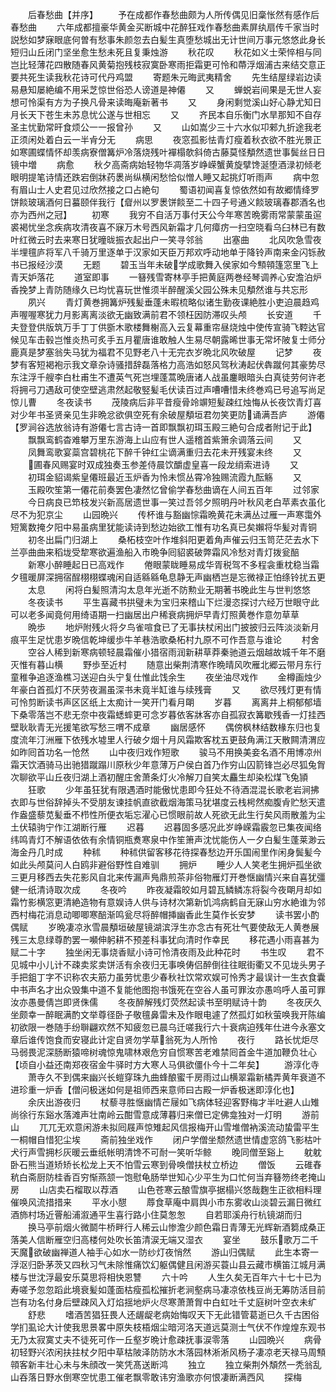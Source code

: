 <!-- { "loadSidebar": true } -->
　　后春愁曲【并序】
　　予在成都作春愁曲颇为人所传偶见旧稾怅然有感作后春愁曲
　　六年成都擅豪华黄金买断城中花醉狂戏作春愁曲素屏纨扇传千家当时説愁如梦寐眼底何曽有愁事朱颜忽去白髪生真堕愁城出无计世间万事元悠悠此身长短归山丘闭门坚坐愈生愁未死且复秉烛游
　　秋花叹
　　秋花如义士荣悴相与同岂比轻薄花四散随春风黄菊抱残枝寂寞卧寒雨拒霜更可怜和蔕浮烟浦古来结交意正要共死生读我秋花诗可代丹鸡盟
　　寄题朱元晦武夷精舍
　　先生结屋绿岩边读易悬知屡絶编不用采芝惊世俗恐人谤道是神僊
　　又
　　蝉蜕岩间果是无世人妄想可怜渠有方为子换凡骨来读晦庵新著书
　　又
　　身闲剩觉溪山好心静尤知日月长天下苍生未苏息忧公遂与世相忘
　　又
　　齐民本自乐衡门水旱那知不自存圣主忧勤常旰食烦公一一报曾孙
　　又
　　山如嵩少三十六水似卭郲九折途我老正须闲处着白云一半肻分无
　　病思
　　夜窓孤影怯青灯瘦着秋衣欲不胜光景正如寒圃蝶情怀却羡病寮僧篝炉冷落烧残叶襌榻欹斜倚古藤莫怪頺然遗世事鬓丝日日镜中増
　　病愈
　　秋夕高斋病始轻物华凋落岁峥嵘蟹黄旋擘馋涎堕酒渌初倾老眼明提笔诗情还跌宕倒牀药褁尚纵横闲愁恰似憎人睡又起挑灯听雨声
　　病中忽有眉山士人史君见过欣然接之口占絶句
　　蜀语初闻喜复惊依然如有故郷情绛罗饼餤玻璃酒何日蟇颐伴我行【睂州以罗褁饼餤至二十四子号通义餤玻璃春郡酒名也亦为西州之冠】
　　初寒
　　我穷不自活万事付天公今年寒苦晩雾雨常蒙蒙虽逭裘褐忧坐念疾病攻清夜喜不寐万木号西风新霜才几何瘴疠一扫空晓看乌臼林已有数叶红微云时去来寒日犹曈昽振衣起出户一笑寻邻翁
　　出塞曲
　　北风吹急雪夜半埋氊庐将军八千骑万里逐单于汉家如天臣万邦欢呼动地单于降铃声南来金闪铄赦书已报经沙漠
　　无题
　　碧玉当年未破学成歌舞入侯家如今顦顇篷窓里飞上青天妒落花
　　道室即事
　　一簮残雪寄林亭手把黄庭两巻经琴调养心安澹泊炉香挽梦上青防随缘久已均忧喜玩世惟须半醉醒溪父园公殊未见頺然谁与共忘形
　　夙兴
　　青灯黄巻拥篝炉残髪垂蓬未暇梳略似诸生勤夜课絶胜小吏迫晨趋鸡声喔喔寒犹力月影离离淡欲无幽致满前君不领枉因防滞叹头颅
　　长安道
　　千夫登登供版筑万手丁丁供斵木歌楼舞榭高入云复幕重帘昼烧烛中使传宣骑飞鞚达官候见车击毂岂惟炎热可炙手五月瞿唐谁敢触人生易尽朝露晞世事无常坏陂复士师分鹿真是梦塞翁失马犹为福君不见野老八十无完衣岁晩北风吹破屋
　　记梦
　　夜梦有客短褐袍示我文章杂诗骚措辞磊落格力高浩如怒风驾秋涛起伏犇蹴何其豪势尽东注浮千艘李白杜甫生不遭英气死岂埋蓬蒿晩唐诸人战虽鏖眼暗头白真徒劳何许老将拥弓刀遇敌可使空壁逃肃然起敬竪髪毛伏读百过声嘈嘈惜未终巻鸡已号追写尚足惊儿曹
　　冬夜读书
　　茂陵病后非平昔瘦骨竛竮短髪疎红烛悔从长夜饮青灯喜对少年书圣贤亲见生非晩忿欲俱空死有余破屋頺垣君勿笑更防诵满吾庐
　　游僊【罗涧谷选放翁诗有游僊七言古诗一首即飘飘初珥玉殿三絶句合成者附记于此】
　　飘飘鸾鹤杳难攀万里东游海上山应有世人遥稽首紫箫余调落云间
　　又
　　凤舞鸾歌宴蘂宫碧桃花下醉千钟红尘谪满重归去花未开残宴未终
　　又
　　圃春风赐宴时双成独奏玉参差侍晨饮釂虚皇喜一段龙绡索进诗
　　又
　　初珥金貂谒紫皇僊班最近玉炉香为怜未惯丛霄冷独赐流霞九酝觞
　　又
　　玉殿吹笙第一僊花前奏罢色凄然忆曾偷学春愁曲谪在人间五百年
　　过邻家
　　今日病良已笻枝发兴新高居遗世事一笑过吾邻夕照明丹叶秋风老白苹素衣虽化尽不为犯京尘
　　山园晩兴
　　传杯谁与豁幽悰霜晩黄花未满丛过雁一声寒霭外短篱数掩夕阳中易虽病里犹能读诗到愁边始欲工惟有功名真已矣嬾将华髪对青铜
　　初冬出扁门归湖上
　　桑柘枝空叶作堆斜阳更着角声催云归玉笥茫茫去水下兰亭曲曲来稻垅受犂寒欲遍渔船入市晩争囘貂裘破弊霜风冷愁对青灯拨瓮醅
　　新寒小醉睡起日已高戏作
　　倦眼蒙眬睡易成华胥税驾不多程衾重枕稳当霜夕氊暖屏深拥宿酲栩栩蝶魂闲自适緜緜龟息静无声幽栖岂是忘微禄正怕绦铃扰五更
　　太息
　　闲将白髪照清沟太息年光逝不防勲业无期著书晚此生与世判悠悠
　　冬夜读书
　　平生喜藏书拱璧未为宝归来稽山下烂漫恣探讨六经万世眼守此可以老多闻竟何用绮语期一扫幽居出户稀衰病拥炉早青灯照黄巻作意勿草草
　　晩歩
　　地炉附残火将夕鸟雀喧食已了无事扶杖闲出门披披归云阵淡淡新月痕平生足忧患岁晩信乾坤缓歩牛羊巷浩歌桑柘村九原不可作吾意与谁论
　　村舍
　　空谷人稀到新寒病顿轻晨霜催小猎宿雨润新耕草莽秦驰道云烟越故城千年不磨灭惟有暮山横
　　野歩至近村
　　随意出柴荆清寒作晩晴风吹雁北郷云带月东行童稚争追逐渔樵习送迎白头宁复仕惟此饯余生
　　夜坐油尽戏作
　　金樽画烛少年豪白首孤灯不厌劳夜漏虽深书未竟半缸谁与续残膏
　　又
　　欲尽残灯更有情可怜剪断读书声区区纸上太痴计一笑开门看月朙
　　岁暮
　　离离井上桐郁郁墙下桑零落岂不悲无奈中夜霜蟋蟀更可念岁暮依客牀客亦自孤寂衣篝歇残香一灯挂西壁耿耿青无光援笔欲写愁三喟不成章
　　幽居感怀
　　偶傍枫林结数椽东归也复度流年汀洲雁下依残水墟里人行破夕烟十月风霜欺客枕五更鼓角满江天散闗清渭应如昨囘首功名一怆然
　　山中夜归戏作短歌
　　骏马不用换美妾名酒不用博凉州霜天饮酒骑马出驰猎蹴蹋川原秋少年意薄万户侯白首乃作穷山囚箭锋岂必尽狐兔胷次聊欲平山丘夜归湖上酒初醒庄舍萧条灯火冷解刀自笑太麤生却染松煤飞兔頴
　　狂歌
　　少年虽狂犹有限遇酒时能傲忧患即今狂处不待酒混混长歌老岩涧拂衣即与世俗辞掉头不受朋友谏挂帆直欲截烟海策马犹堪度云栈枵然痴腹肻贮愁天遣作盎盛藜苋髪垂不栉性所便衣垢忘濯心已惯眼前故人死欲无此生行矣风雨散羞为尘土伏辕驹宁作江湖断行雁
　　迟暮
　　迟暮固多感况此岁峥嵘霜霰忽已集夜闻络纬鸣青灯不解语依依有余情铜瓶煑寒泉中作笙箫声沈忧能伤人一夕白髪生蓬莱渺云海金丹几时成
　　种秫
　　种秫供留客移花待探春愁边开乐国闹里作闲身鬓髪今如此头颅莫问人白鸥非避俗野性自难驯
　　拥炉
　　睡少人人笑老生拥炉孤坐欲三更月移西去失花影风自北来传漏声鳬鼎煎茶非俗物雁灯开巻惬幽情兴来自喜犹彊健一纸清诗取次成
　　冬夜吟
　　昨夜凝霜皎如月碧瓦鳞鳞冻将裂今夜朙月却如霜竹影横窓更清絶造物有意娱诗人供与诗材次第新饥鸿病鹤自无寐山穷水絶谁为邻西村梅花消息动唧唧寒醅渐鸣瓮尽将醉帽挿幽香此生莫作长安梦
　　读书罢小酌偶赋
　　岁晩凄凉氷雪晨頺垣破屋镜湖滨浮生亦念古有死壮气要使敌无人黄巻展残三太息绿尊酌罢一嚬伸躬耕不预差科事犹向清时作幸民
　　移花遇小雨喜甚为赋二十字
　　独坐闲无事烧香赋小诗可怜清夜雨及此种花时
　　书生叹
　　君不见城中小儿计不疎卖浆卖饼活有余夜归无事唤俦侣醉倒往往眠街衢又不见垅头男子手把鉏丁字不识称农夫筋力虽劳忧患少春秋社饮常欢娱可怜秀才最误计一生衣食囊中书声名才出众毁集中道不复能他图抱书饿死在空谷人虽可罪汝亦愚呜呼人虽可罪汝亦愚曼倩岂即贤侏儒
　　冬夜醉解残灯荧然起读书至明赋诗十韵
　　冬夜厌久坐颇幸一醉眠满酌文举尊径卧子敬氊鼻雷未及作眼电遽了然孤灯如秋萤唤我开陈编初欲限一巻随手纷聨翩欢然不知疲忽已晨乌迁嗟我行六十衰病迫残年仕进今永塞文章后谁传饱食而安寝此计定自贤勿学草翁死为人所怜
　　夜行
　　路长忧炬尽马弱畏泥深肠断猿啼树魂惊鬼啸林艰危穷自惯寒苦老难禁囘首金牛道加鞭负壮心【顷自小益还南郑夜宿金牛驿时方大寒人马俱欲僵仆今十二年矣】
　　游淳化寺
　　萧寺久不到偶来幽兴长螘穿珠九曲蜂酿蜜千房雨过山横翠霜新橘弄黄年衰道不进珍重一炉香【僧问极迷如何是祖师西来意师曰古殿一炉香极迷即淳化也】
　　余庆出游夜归
　　杖藜寻胜惬幽情芒屦如飞病体轻迎客野梅才半吐避人山雉尚徐行东谿水落滩声壮南岭云酣雪意成薄暮归来僧已定佛龛独对一灯明
　　游前山
　　兀兀无欢意闲游未拟囘屐声惊雉起风信报梅开山雪堆僧衲溪流动蛰雷平生一桐帽自惜犯尘埃
　　斋前独坐戏作
　　闭户学僧坐颓然遗世情虚窓鸽飞影枯叶犬行声雪拥杉灰暖云垂纸帐明清馋不可耐一笑听华鲸
　　晚同僧至谿上
　　躭躭卧石熊当道矫矫长松龙上天不怕雪云寒到骨唤僧扶杖立桥边
　　僧饭
　　云碓舂秔白斋厨防桂香百穷惭燕颔一饱慰龟肠举世知心少平生为口忙何当弃簮笏终老掩山房
　　山店卖石榴取以荐酒
　　山色苍寒云酿雪旗亭据榻兴悠哉麴生正欲相料理催唤风流措措来
　　平水小憇
　　蓐食草庵中肩舆小市东雾收山淡碧云漏日微红酒斾村场近罾船浦溆通平生喜行路小住莫怱怱
　　自若耶溪舟行杭镜湖而归
　　换马亭前烟火微鬬牛桥畔行人稀云山惨澹少颜色霜日青薄无光辉新酒篘成桑正落美人信断雁空归高楼何处吹长笛清涙无端又湿衣
　　宴坐
　　鼓乐歌万二千天魔欲破幽禅道人袖手心如水一防纱灯夜悄然
　　游山归偶赋
　　此生本寄一浮沤归卧茅茨又四秋习气未除惟痛饮幻躯偶健且闲游买蓑山县云藏市横笛江城月满楼与世沈浮最安乐莫思将相快恩讐
　　六十吟
　　人生久矣无百年六十七十已为寿嗟予忽忽蹈此境衰髪如蓬面枯瘦孤松摧折老涧壑病马凄凉依栈豆尚无筹防活目前岂有功名付身后壁疎风入灯焰揺地炉火尽寒萧萧胷中白虹吐千丈庭树叶空衣未纩
　　舒悲
　　嗜酒苦猖狂畏人还龌龊老病始悔叹天下无此错管葛逝已久千古困俗学扪虱论大计使我思景畧中原失枝梧烟尘暗河洛天道远莫测士气伏不作煌煌东观书无乃太寂寞丈夫不徒死可作一丘壑岁晩计愈疎抚事涙零落
　　山园晩兴
　　病骨初轻野兴浓闲扶拄杖夕阳中草枯陂泽防防水木落园林淅淅风杨子凄凉老天禄马周顦顇客新丰壮心未与朱顔改一笑凭髙送断鸿
　　独立
　　独立柴荆外頽然一秃翁乱山吞落日野水倒寒空忧患工催老飘零敢讳穷渔歌亦何恨凄断满西风
　　探梅
